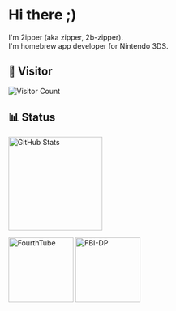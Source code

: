 # Hi there ;)
I'm 2ipper (aka zipper, 2b-zipper).    
I'm homebrew app developer for Nintendo 3DS.

## 🐾 Visitor
![Visitor Count](https://count.getloli.com/get/@:2b-zipper?theme=rule34)

## 📊 Status
<p align="left"> 
  <img alt="GitHub Stats" height="185px" src="https://github-readme-stats.vercel.app/api?username=2b-zipper&count_private=true&show_icons=true&theme=github_dark" />
</p>
<p align="left">
  <img alt="FourthTube" height="128px" src="https://github-readme-stats.vercel.app/api/pin/?username=erievs&repo=FourthTube&theme=github_dark" />
  <img alt="FBI-DP" height="128px" src="https://github-readme-stats.vercel.app/api/pin/?username=2b-zipper&repo=FBI-DarkPlus&theme=github_dark" />
</p>